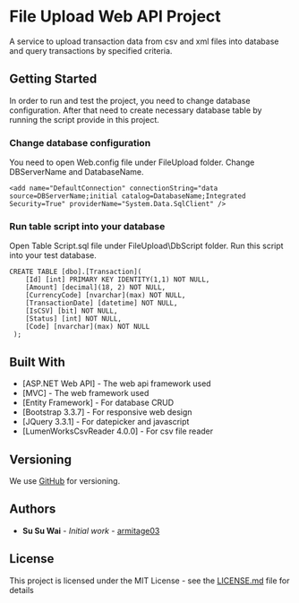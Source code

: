 # File Upload Web API Project

A service to upload transaction data from csv and xml files into database and query transactions by specified criteria.

## Getting Started

In order to run and test the project, you need to change database configuration. After that need to create necessary database table by running the script provide in this project.

### Change database configuration

You need to open Web.config file under FileUpload folder. Change DBServerName and DatabaseName.

```
<add name="DefaultConnection" connectionString="data source=DBServerName;initial catalog=DatabaseName;Integrated Security=True" providerName="System.Data.SqlClient" />    
```

### Run table script into your database

Open Table Script.sql file under FileUpload\DbScript folder. Run this script into your test database.

```
CREATE TABLE [dbo].[Transaction](
	[Id] [int] PRIMARY KEY IDENTITY(1,1) NOT NULL,
	[Amount] [decimal](18, 2) NOT NULL,
	[CurrencyCode] [nvarchar](max) NOT NULL,
	[TransactionDate] [datetime] NOT NULL,
	[IsCSV] [bit] NOT NULL,
	[Status] [int] NOT NULL,
	[Code] [nvarchar](max) NOT NULL
 );
```
## Built With

* [ASP.NET Web API] - The web api framework used
* [MVC] - The web framework used
* [Entity Framework] - For database CRUD
* [Bootstrap 3.3.7] - For responsive web design
* [JQuery 3.3.1] - For datepicker and javascript
* [LumenWorksCsvReader 4.0.0] - For csv file reader

## Versioning

We use [GitHub](https://github.com/) for versioning.

## Authors

* **Su Su Wai** - *Initial work* - [armitage03](https://github.com/armitage03)

## License

This project is licensed under the MIT License - see the [LICENSE.md](LICENSE.md) file for details
